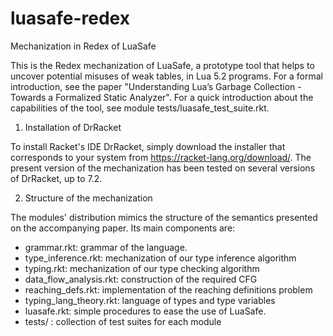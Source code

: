 # luasafe-redex
Mechanization in Redex of LuaSafe

This is the Redex mechanization of LuaSafe, a prototype tool that helps to uncover potential misuses of
weak tables, in Lua 5.2 programs. For a formal introduction, see the paper "Understanding Lua’s Garbage 
Collection - Towards a Formalized Static Analyzer". For a quick introduction about the capabilities of
the tool, see module tests/luasafe_test_suite.rkt.

1. Installation of DrRacket

To install Racket's IDE DrRacket, simply download the installer that corresponds to your system from https://racket-lang.org/download/. The present version of the mechanization has been tested on several versions of DrRacket, up to 7.2.

2. Structure of the mechanization

The modules' distribution mimics the structure of the semantics presented on the accompanying paper. Its main components are:
* grammar.rkt: grammar of the language.
* type_inference.rkt: mechanization of our type inference algorithm
* typing.rkt: mechanization of our type checking algorithm
* data_flow_analysis.rkt: construction of the required CFG
* reaching_defs.rkt: implementation of the reaching definitions problem
* typing_lang_theory.rkt: language of types and type variables
* luasafe.rkt: simple procedures to ease the use of LuaSafe.
* tests/ : collection of test suites for each module 
